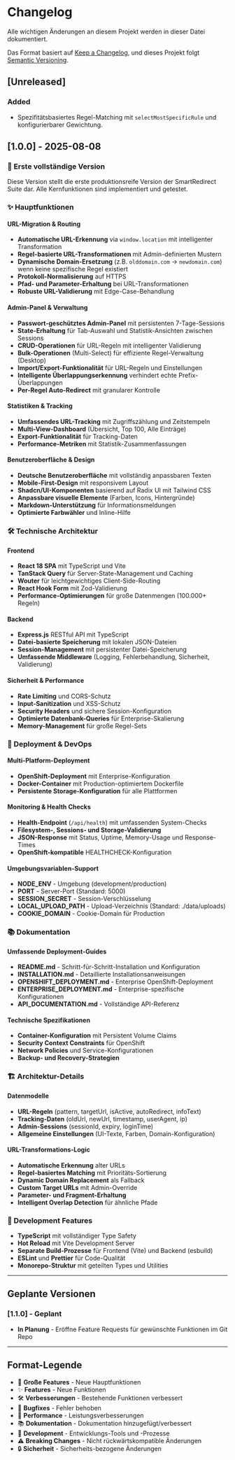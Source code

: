 # Changelog

Alle wichtigen Änderungen an diesem Projekt werden in dieser Datei dokumentiert.

Das Format basiert auf [Keep a Changelog](https://keepachangelog.com/de/1.0.0/),
und dieses Projekt folgt [Semantic Versioning](https://semver.org/lang/de/).

## [Unreleased]
### Added
- Spezifitätsbasiertes Regel-Matching mit `selectMostSpecificRule` und konfigurierbarer Gewichtung.

## [1.0.0] - 2025-08-08

### 🎉 Erste vollständige Version

Diese Version stellt die erste produktionsreife Version der SmartRedirect Suite dar. Alle Kernfunktionen sind implementiert und getestet.

### ✨ Hauptfunktionen

#### URL-Migration & Routing
- **Automatische URL-Erkennung** via `window.location` mit intelligenter Transformation
- **Regel-basierte URL-Transformationen** mit Admin-definierten Mustern
- **Dynamische Domain-Ersetzung** (z.B. `olddomain.com` → `newdomain.com`) wenn keine spezifische Regel existiert
- **Protokoll-Normalisierung** auf HTTPS
- **Pfad- und Parameter-Erhaltung** bei URL-Transformationen
- **Robuste URL-Validierung** mit Edge-Case-Behandlung

#### Admin-Panel & Verwaltung
- **Passwort-geschütztes Admin-Panel** mit persistenten 7-Tage-Sessions
- **State-Erhaltung** für Tab-Auswahl und Statistik-Ansichten zwischen Sessions
- **CRUD-Operationen** für URL-Regeln mit intelligenter Validierung
- **Bulk-Operationen** (Multi-Select) für effiziente Regel-Verwaltung (Desktop)
- **Import/Export-Funktionalität** für URL-Regeln und Einstellungen
- **Intelligente Überlappungserkennung** verhindert echte Prefix-Überlappungen
- **Per-Regel Auto-Redirect** mit granularer Kontrolle

#### Statistiken & Tracking
- **Umfassendes URL-Tracking** mit Zugriffszählung und Zeitstempeln
- **Multi-View-Dashboard** (Übersicht, Top 100, Alle Einträge)
- **Export-Funktionalität** für Tracking-Daten
- **Performance-Metriken** mit Statistik-Zusammenfassungen

#### Benutzeroberfläche & Design
- **Deutsche Benutzeroberfläche** mit vollständig anpassbaren Texten
- **Mobile-First-Design** mit responsivem Layout
- **Shadcn/UI-Komponenten** basierend auf Radix UI mit Tailwind CSS
- **Anpassbare visuelle Elemente** (Farben, Icons, Hintergründe)
- **Markdown-Unterstützung** für Informationsmeldungen
- **Optimierte Farbwähler** und Inline-Hilfe

### 🛠️ Technische Architektur

#### Frontend
- **React 18 SPA** mit TypeScript und Vite
- **TanStack Query** für Server-State-Management und Caching
- **Wouter** für leichtgewichtiges Client-Side-Routing
- **React Hook Form** mit Zod-Validierung
- **Performance-Optimierungen** für große Datenmengen (100.000+ Regeln)

#### Backend
- **Express.js** RESTful API mit TypeScript
- **Datei-basierte Speicherung** mit lokalen JSON-Dateien
- **Session-Management** mit persistenter Datei-Speicherung
- **Umfassende Middleware** (Logging, Fehlerbehandlung, Sicherheit, Validierung)

#### Sicherheit & Performance
- **Rate Limiting** und CORS-Schutz
- **Input-Sanitization** und XSS-Schutz
- **Security Headers** und sichere Session-Konfiguration
- **Optimierte Datenbank-Queries** für Enterprise-Skalierung
- **Memory-Management** für große Regel-Sets

### 🚀 Deployment & DevOps

#### Multi-Platform-Deployment
- **OpenShift-Deployment** mit Enterprise-Konfiguration
- **Docker-Container** mit Production-optimiertem Dockerfile
- **Persistente Storage-Konfiguration** für alle Plattformen

#### Monitoring & Health Checks
- **Health-Endpoint** (`/api/health`) mit umfassenden System-Checks
- **Filesystem-, Sessions- und Storage-Validierung**
- **JSON-Response** mit Status, Uptime, Memory-Usage und Response-Times
- **OpenShift-kompatible** HEALTHCHECK-Konfiguration

#### Umgebungsvariablen-Support
- **NODE_ENV** - Umgebung (development/production)
- **PORT** - Server-Port (Standard: 5000)
- **SESSION_SECRET** - Session-Verschlüsselung
- **LOCAL_UPLOAD_PATH** - Upload-Verzeichnis (Standard: ./data/uploads)
- **COOKIE_DOMAIN** - Cookie-Domain für Production

### 📚 Dokumentation

#### Umfassende Deployment-Guides
- **README.md** - Schritt-für-Schritt-Installation und Konfiguration
- **INSTALLATION.md** - Detaillierte Installationsanweisungen
- **OPENSHIFT_DEPLOYMENT.md** - Enterprise OpenShift-Deployment
- **ENTERPRISE_DEPLOYMENT.md** - Enterprise-spezifische Konfigurationen
- **API_DOCUMENTATION.md** - Vollständige API-Referenz

#### Technische Spezifikationen
- **Container-Konfiguration** mit Persistent Volume Claims
- **Security Context Constraints** für OpenShift
- **Network Policies** und Service-Konfigurationen
- **Backup- und Recovery-Strategien**

### 🏗️ Architektur-Details

#### Datenmodelle
- **URL-Regeln** (pattern, targetUrl, isActive, autoRedirect, infoText)
- **Tracking-Daten** (oldUrl, newUrl, timestamp, userAgent, ip)
- **Admin-Sessions** (sessionId, expiry, loginTime)
- **Allgemeine Einstellungen** (UI-Texte, Farben, Domain-Konfiguration)

#### URL-Transformations-Logic
- **Automatische Erkennung** alter URLs
- **Regel-basiertes Matching** mit Prioritäts-Sortierung
- **Dynamic Domain Replacement** als Fallback
- **Custom Target URLs** mit Admin-Override
- **Parameter- und Fragment-Erhaltung**
- **Intelligent Overlap Detection** für ähnliche Pfade

### 🔧 Development Features
- **TypeScript** mit vollständiger Type Safety
- **Hot Reload** mit Vite Development Server
- **Separate Build-Prozesse** für Frontend (Vite) und Backend (esbuild)
- **ESLint** und **Prettier** für Code-Qualität
- **Monorepo-Struktur** mit geteilten Types und Utilities

---

## Geplante Versionen

### [1.1.0] - Geplant
- **In Planung** - Eröffne Feature Requests für gewünschte Funktionen im Git Repo

---

## Format-Legende

- 🎉 **Große Features** - Neue Hauptfunktionen
- ✨ **Features** - Neue Funktionen
- 🛠️ **Verbesserungen** - Bestehende Funktionen verbessert
- 🐛 **Bugfixes** - Fehler behoben
- 🚀 **Performance** - Leistungsverbesserungen
- 📚 **Dokumentation** - Dokumentation hinzugefügt/verbessert
- 🔧 **Development** - Entwicklungs-Tools und -Prozesse
- ⚠️ **Breaking Changes** - Nicht rückwärtskompatible Änderungen
- 🔒 **Sicherheit** - Sicherheits-bezogene Änderungen